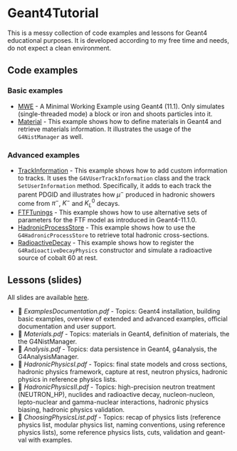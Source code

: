 # Geant4Tutorial
This is a messy collection of code examples and lessons for Geant4 educational purposes. It is developed according to my free time and needs, do not expect a clean environment.

## Code examples
### Basic examples
- [MWE](https://github.com/lopezzot/Geant4Tutorial/tree/main/MWE) - A Minimal Working Example using Geant4 (11.1). Only simulates (single-threaded mode) a block or iron and shoots particles into it.
- [Material](https://github.com/lopezzot/Geant4Tutorial/tree/main/Material) - This example shows how to define materials in Geant4 and retrieve materials information. It illustrates the usage of the `G4NistManager` as well.
### Advanced examples
- [TrackInformation](https://github.com/lopezzot/Geant4Tutorial/tree/main/TrackInformation) - This example shows how to add custom information to tracks. It uses the `G4VUserTrackInformation` class and the track `SetUserInformation` method. Specifically, it adds to each track the parent PDGID and illustrates how $\mu^-$ produced in hadronic showers come from $\pi^-$, $K^-$ and $K_L^0$ decays.
- [FTFTunings](https://github.com/lopezzot/Geant4Tutorial/tree/main/FTFTunings) - This example shows how to use alternative sets of parameters for the FTF model as introduced in Geant4-11.1.0.
- [HadronicProcessStore](https://github.com/lopezzot/Geant4Tutorial/tree/main/HadronicProcessStore) - This example shows how to use the `G4HadronicProcessStore` to retrieve total hadronic cross-sections.
- [RadioactiveDecay](https://github.com/lopezzot/Geant4Tutorial/tree/main/HadronicProcessStore) - This example shows how to register the `G4RadioactiveDecayPhysics` constructor and simulate a radioactive source of cobalt 60 at rest.

## Lessons (slides)
All slides are available [here](https://cernbox.cern.ch/s/WnpzvYfihfOUxPO).

- :open_file_folder: <em>ExamplesDocumentation.pdf</em> - Topics: Geant4 installation, building basic examples, overview of extended and advanced examples, official documentation and user support.
- :open_file_folder: <em>Materials.pdf</em> - Topics: materials in Geant4, definition of materials, the the G4NistManager.
- :open_file_folder: <em>Analysis.pdf</em> - Topics: data persistence in Geant4, g4analysis, the G4AnalysisManager.
- :open_file_folder: <em>HadronicPhysicsI.pdf</em> - Topics: final state models and cross sections, hadronic physics framework, capture at rest, neutron physics, hadronic physics in reference physics lists.
- :open_file_folder: <em>HadronicPhysicsII.pdf</em> - Topics: high-precision neutron treatment (NEUTRON_HP), nuclides and radioactive decay, nucleon-nucleon, lepto-nuclear and gamma-nuclear interactions, hadronic physics biasing, hadronic physics validation.
- :open_file_folder: <em>ChoosingPhysicsList.pdf</em> - Topics: recap of physics lists (reference physics list, modular physics list, naming conventions, using reference physics lists), some reference physics lists, cuts, validation and geant-val with examples.
